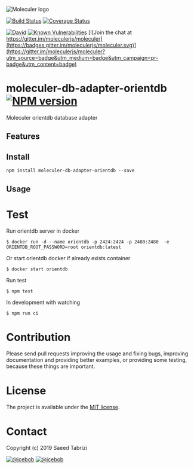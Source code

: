![Moleculer logo](http://moleculer.services/images/banner.png)

[![Build Status](https://travis-ci.org/saeedtabrizi/moleculer-db-adapter-orientdb.svg?branch=master)](https://travis-ci.org/saeedtabrizi/moleculer-db-adapter-orientdb)
[![Coverage Status](https://coveralls.io/repos/github/saeedtabrizi/moleculer-db-adapter-orientdb/badge.svg?branch=master)](https://coveralls.io/github/saeedtabrizi/moleculer-db-adapter-orientdb?branch=master)

[![David](https://img.shields.io/david/saeedtabrizi/moleculer-db-adapter-orientdb.svg)](https://david-dm.org/SaeedTabrizi/moleculer-db-adapter-orientdb)
[![Known Vulnerabilities](https://snyk.io/test/github/SaeedTabrizi/moleculer-db-adapter-orientdb/badge.svg)](https://snyk.io/test/github/SaeedTabrizi/moleculer-db-adapter-orientdb)
[![Join the chat at https://gitter.im/moleculerjs/moleculer](https://badges.gitter.im/moleculerjs/moleculer.svg)](https://gitter.im/moleculerjs/moleculer?utm_source=badge&utm_medium=badge&utm_campaign=pr-badge&utm_content=badge)

# moleculer-db-adapter-orientdb [![NPM version](https://img.shields.io/npm/v/moleculer-db-adapter-orientdb.svg)](https://www.npmjs.com/package/moleculer-db-adapter-orientdb)

Moleculer orientdb database adapter

## Features

## Install
```
npm install moleculer-db-adapter-orientdb --save
```

## Usage


# Test
Run orientdb server in docker
```
$ docker run -d --name orientdb -p 2424:2424 -p 2480:2480  -e ORIENTDB_ROOT_PASSWORD=root orientdb:latest
```
Or start orientdb docker if already exists container
```
$ docker start orientdb
```
Run test
```
$ npm test
```

In development with watching

```
$ npm run ci
```

# Contribution
Please send pull requests improving the usage and fixing bugs, improving documentation and providing better examples, or providing some testing, because these things are important.

# License
The project is available under the [MIT license](https://tldrlegal.com/license/mit-license).

# Contact
Copyright (c) 2019 Saeed Tabrizi

[![@icebob](https://img.shields.io/badge/github-moleculerjs-green.svg)](https://github.com/moleculerjs) [![@icebob](https://img.shields.io/badge/twitter-Icebobcsi-blue.svg)](https://twitter.com/Icebobcsi)